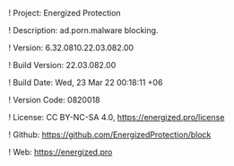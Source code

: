 ! Project: Energized Protection

! Description: ad.porn.malware blocking.

! Version: 6.32.0810.22.03.082.00

! Build Version: 22.03.082.00

! Build Date: Wed, 23 Mar 22 00:18:11 +06

! Version Code: 0820018

! License: CC BY-NC-SA 4.0, https://energized.pro/license

! Github: https://github.com/EnergizedProtection/block

! Web: https://energized.pro
